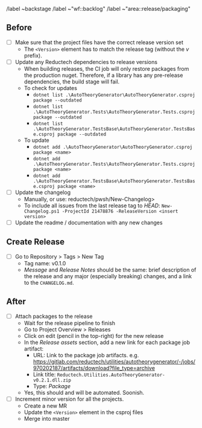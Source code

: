 /label ~backstage
/label ~"wf::backlog"
/label ~"area::release/packaging"

## Before

- [ ] Make sure that the project files have the correct release version set
  - The `<Version>` element has to match the release tag (without the _v_ prefix).
- [ ] Update any Reductech dependencies to release versions
  - When building releases, the CI job will only restore packages from the production
    nuget. Therefore, if a library has any pre-release dependencies, the build stage will fail.
  - To check for updates
    - `dotnet list .\AutoTheoryGenerator\AutoTheoryGenerator.csproj package --outdated`
    - `dotnet list .\AutoTheoryGenerator.Tests\AutoTheoryGenerator.Tests.csproj package --outdated`
    - `dotnet list .\AutoTheoryGenerator.TestsBase\AutoTheoryGenerator.TestsBase.csproj package --outdated`
  - To update
    - `dotnet add .\AutoTheoryGenerator\AutoTheoryGenerator.csproj package <name>`
    - `dotnet add .\AutoTheoryGenerator.Tests\AutoTheoryGenerator.Tests.csproj package <name>`
    - `dotnet add .\AutoTheoryGenerator.TestsBase\AutoTheoryGenerator.TestsBase.csproj package <name>`
- [ ] Update the changelog
  - Manually, or use: reductech/pwsh/New-Changelog>
  - To include all issues from the last release tag to _HEAD_:
    `New-Changelog.ps1 -ProjectId 21478876 -ReleaseVersion <insert version>`
- [ ] Update the readme / documentation with any new changes

## Create Release

- [ ] Go to Repository > Tags > New Tag
  - Tag name: v0.1.0
  - _Message_ and _Release Notes_ should be the same: brief description of the release
    and any major (especially breaking) changes, and a link to the `CHANGELOG.md`.

## After

- [ ] Attach packages to the release
  - Wait for the release pipeline to finish
  - Go to Project Overview > Releases
  - Click on edit (pencil in the top-right) for the new release
  - In the _Release assets_ section, add a new link for each package job artifact:
    - URL: Link to the package job artifacts. e.g. https://gitlab.com/reductech/utilities/autotheorygenerator/-/jobs/970202187/artifacts/download?file_type=archive
    - Link title: `Reductech.Utilities.AutoTheoryGenerator-v0.2.1.dll.zip`
    - Type: _Package_
  - Yes, this should and will be automated. Soonish.
- [ ] Increment minor version for all the projects.
  - Create a new MR
  - Update the `<Version>` element in the csproj files
  - Merge into master

